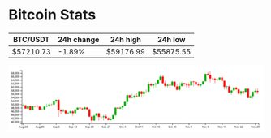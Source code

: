 # Bitcoin Stats

BTC/USDT|24h change|24h high|24h low|
|---|---|---|---|
|$57210.73|-1.89%|$59176.99|$55875.55|

<img src="./chart.svg">
